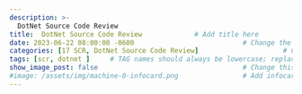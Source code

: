 ```yaml
---
description: >-
  DotNet Source Code Review
title:  DotNet Source Code Review             # Add title here
date: 2023-06-22 08:00:00 -0600                           # Change the date to match completion date
categories: [17 SCR, DotNet Source Code Review]                     # Change Templates to Writeup
tags: [scr, dotnet ]     # TAG names should always be lowercase; replace template with writeup, and add relevant tags
show_image_post: false                                    # Change this to true
#image: /assets/img/machine-0-infocard.png                # Add infocard image here for post preview image
---
```


